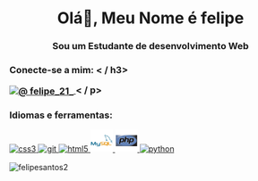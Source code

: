 <!-- ###olá 👋<br>
###Meu nome é Felipe <br>
###Atualmente eu estou estudando HTML e CSS<br>
###Wordpress e php<br>
###No futuro eu vou pro laravel<br>
depois que eu me sentir bem com HTML, CSS e o PHP<br>
###meta de virar um dev

<!--
**felipesantos2/felipesantos2** is a ✨ _special_ ✨ repository because its `README.md` (this file) appears on your GitHub profile.

Here are some ideas to get you started:

- 🔭 I’m currently working on ...
- 🌱 I’m currently learning ...
- 👯 I’m looking to collaborate on ...
- 🤔 I’m looking for help with ...
- 💬 Ask me about ...
- 📫 How to reach me: ...
- 😄 Pronouns: ...
- ⚡ Fun fact: ...
-->

 
<h1 align = "center"> Olá👋, Meu Nome é felipe </h1>
<h3 align = "center"> Sou um Estudante de desenvolvimento Web </h3>

<h3 align = "left"> Conecte-se a mim: < / h3>
<p align = "left">
<a href="https://twitter.com/@felipe_21_" target="blank"> <img align = "center" src = "https: //raw.githubusercontent .com / rahuldkjain / github-profile-readme-generator / master / src / images / icons / Social / twitter.svg "alt =" @ felipe_21_ "height =" 30 "width =" 40 "/> </a>
< / p>

<h3 align = "left"> Idiomas e ferramentas: </h3>
<p align = "left"> <a href="https://www.w3schools.com/css/" target="_blank" rel="noreferrer"> <img src = "https: //raw.githubusercontent. com / devicons / devicon / master / icons / css3 / css3-original-wordmark.svg "alt =" css3 "width =" 40 "height =" 40 "/> </a> <a href =" https: // git-scm.com/ "target =" _ blank "rel =" noreferrer "> <img src =" https://www.vectorlogo.zone/logos/git-scm/git-scm-icon.svg "alt =" git "width =" 40 "height =" 40 "/> </a> <a href="https://www.w3.org/html/" target="_blank" rel="noreferrer"> <img src = "https: //raw.githubusercontent.com / devicons / devicon / master / icons / html5 / html5-original-wordmark.svg "alt =" html5 "width =" 40 "height =" 40 "/> </a> <a href =" https: // www.mysql.com/ "target =" _ blank "rel =" noreferrer "> <img src =" https://raw.githubusercontent.com/devicons/devicon/master/icons/mysql/mysql-original-wordmark.svg "alt =" mysql "width =" 40 "height =" 40 "/> </a> <a href="https://www.php.net" target="_blank" rel="noreferrer"> <img src = "https://raw.githubusercontent.com/devicons/devicon/master/icons/php/php-original.svg" alt = "php" width = "40" height = "40" /> </a> <a href = "https://www.python.org" target = "_ blank" rel = "noreferrer"> <img src = "https://raw.githubusercontent.com/devicons/devicon/master/icons/python/ python-original.svg "alt =" python "largura =" 40 "altura =" 40 "/> </a> </p>

<p> <img align = "center" src = "https://github-readme-stats.vercel.app/api/top-langs?username=felipesantos2&show_icons=true&locale=en&layout=compact" alt = "felipesantos2" /> </p>


